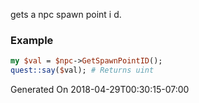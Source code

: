 gets a npc spawn point i d.
### Example

```perl
my $val = $npc->GetSpawnPointID();
quest::say($val); # Returns uint
```


Generated On 2018-04-29T00:30:15-07:00
